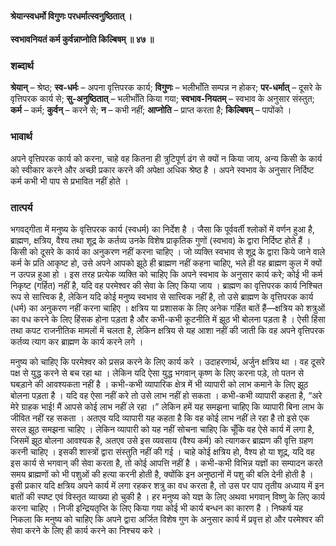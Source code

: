 #### श्रेयान्स्वधर्मो विगुणः परधर्मात्स्वनुष्ठितात् ।
#### स्वभावनियतं कर्म कुर्वन्नाप्नोति किल्बिषम् ॥ ४७ ॥

### शब्दार्थ

**श्रेयान्** – श्रेष्ठ; **स्व-धर्मः** – अपना वृत्तिपरक कार्य; **विगुणः** – भलीभाँति सम्पन्न न होकर; **पर-धर्मात्** – दूसरे के वृत्तिपरक कार्य से; **सु-अनुष्ठितात्** – भलीभाँति किया गया; **स्वभाव-नियतम्** – स्वभाव के अनुसार संस्तुत; **कर्म** – कर्म; **कुर्वन्** – करने से; **न** – कभी नहीं; **आप्नोति** – प्राप्त करता है; **किल्बिषम्** – पापोंको ।

### भावार्थ

अपने वृत्तिपरक कार्य को करना, चाहे वह कितना ही त्रुटिपूर्ण ढंग से क्यों न किया जाय, अन्य किसी के कार्य को स्वीकार करने और अच्छी प्रकार करने की अपेक्षा अधिक श्रेष्ठ है । अपने स्वभाव के अनुसार निर्दिष्ट कर्म कभी भी पाप से प्रभावित नहीं होते ।

### तात्पर्य

भगवद्गीता में मनुष्य के वृत्तिपरक कार्य (स्वधर्म) का निर्देश है । जैसा कि पूर्ववर्ती श्लोकों में वर्णन हुआ है, ब्राह्मण, क्षत्रिय, वैश्य तथा शूद्र के कर्तव्य उनके विशेष प्राकृतिक गुणों (स्वभाव) के द्वारा निर्दिष्ट होते हैं । किसी को दूसरे के कार्य का अनुकरण नहीं करना चाहिए । जो व्यक्ति स्वभाव से शूद्र के द्वारा किये जाने वाले कर्म के प्रति आकृष्ट हो, उसे अपने आपको झूठे ही ब्राह्मण नहीं कहना चाहिए, भले ही वह ब्राह्मण कुल में क्यों न उत्पन्न हुआ हो । इस तरह प्रत्येक व्यक्ति को चाहिए कि अपने स्वभाव के अनुसार कार्य करे; कोई भी कर्म निकृष्ट (गर्हित) नहीं है, यदि वह परमेश्वर की सेवा के लिए किया जाय । ब्राह्मण का वृत्तिपरक कार्य निश्चित रूप से सात्त्विक है, लेकिन यदि कोई मनुष्य स्वभाव से सात्त्विक नहीं है, तो उसे ब्राह्मण के वृत्तिपरक कार्य (धर्म) का अनुकरण नहीं करना चाहिए । क्षत्रिय या प्रशासक के लिए अनेक गर्हित बातें हैं—क्षत्रिय को शत्रुओं का वध करने के लिए हिंसक होना पड़ता है और कभी-कभी कूटनीति में झूठ भी बोलना पड़ता है । ऐसी हिंसा तथा कपट राजनीतिक मामलों में चलता है, लेकिन क्षत्रिय से यह आशा नहीं की जाती कि वह अपने वृत्तिपरक कर्तव्य त्याग कर ब्राह्मण के कार्य करने लगे ।

मनुष्य को चाहिए कि परमेश्वर को प्रसन्न करने के लिए कार्य करे । उदाहरणार्थ, अर्जुन क्षत्रिय था । वह दूसरे पक्ष से युद्ध करने से बच रहा था । लेकिन यदि ऐसा युद्ध भगवान् कृष्ण के लिए करना पड़े, तो पतन से घबड़ाने की आवश्यकता नहीं है । कभी-कभी व्यापारिक क्षेत्र में भी व्यापारी को लाभ कमाने के लिए झूठ बोलना पड़ता है । यदि वह ऐसा नहीं करे तो उसे लाभ नहीं हो सकता । कभी-कभी व्यापारी कहता है, “अरे मेरे ग्राहक भाई! मैं आपसे कोई लाभ नहीं ले रहा ।” लेकिन हमें यह समझना चाहिए कि व्यापारी बिना लाभ के जीवित नहीं रह सकता । अतएव यदि व्यापारी यह कहता है कि वह कोई लाभ नहीं ले रहा है तो इसे एक सरल झूठ समझना चाहिए । लेकिन व्यापारी को यह नहीं सोचना चाहिए कि चूँकि वह ऐसे कार्य में लगा है, जिसमें झूठ बोलना आवश्यक है, अतएव उसे इस व्यवसाय (वैश्य कर्म) को त्यागकर ब्राह्मण की वृत्ति ग्रहण करनी चाहिए । इसकी शास्त्रों द्वारा संस्तुति नहीं की गई । चाहे कोई क्षत्रिय हो, वैश्य हो या शूद्र, यदि वह इस कार्य से भगवान् की सेवा करता है, तो कोई आपत्ति नहीं है । कभी-कभी विभिन्न यज्ञों का सम्पादन करते समय ब्राह्मणों को भी पशुओं की हत्या करनी होती है, क्योंकि इन अनुष्ठानों में पशु की बलि देनी होती है । इसी प्रकार यदि क्षत्रिय अपने कार्य में लगा रहकर शत्रु का वध करता है, तो उस पर पाप तृतीय अध्याय में इन बातों की स्पष्ट एवं विस्तृत व्याख्या हो चुकी है । हर मनुष्य को यज्ञ के लिए अथवा भगवान् विष्णु के लिए कार्य करना चाहिए । निजी इन्द्रियतृप्ति के लिए किया गया कोई भी कार्य बन्धन का कारण है । निष्कर्ष यह निकला कि मनुष्य को चाहिए कि अपने द्वारा अर्जित विशेष गुण के अनुसार कार्य में प्रवृत्त हो और परमेश्वर की सेवा करने के लिए ही कार्य करने का निश्चय करे ।